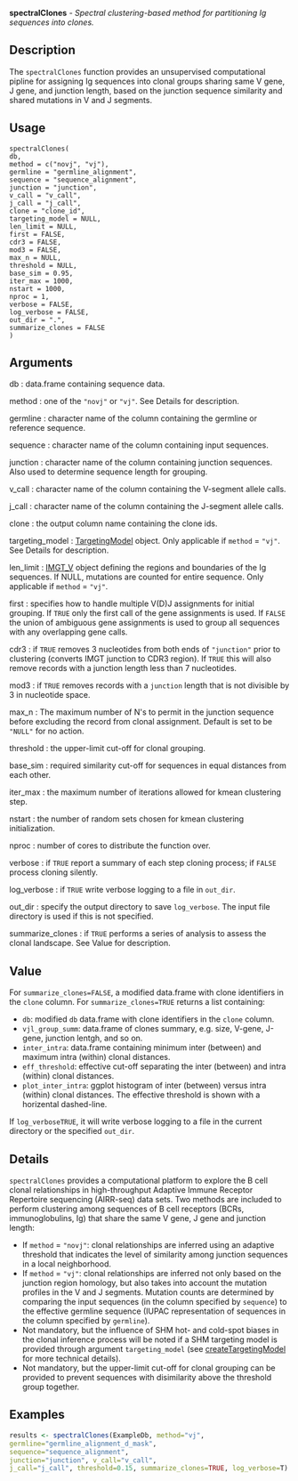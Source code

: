 **spectralClones** - *Spectral clustering-based method for partitioning Ig sequences into clones.*

Description
--------------------

The `spectralClones` function provides an unsupervised computational pipline for assigning Ig 
sequences into clonal groups sharing same V gene, J gene, and junction length, based on the 
junction sequence similarity and shared mutations in V and J segments.


Usage
--------------------
```
spectralClones(
db,
method = c("novj", "vj"),
germline = "germline_alignment",
sequence = "sequence_alignment",
junction = "junction",
v_call = "v_call",
j_call = "j_call",
clone = "clone_id",
targeting_model = NULL,
len_limit = NULL,
first = FALSE,
cdr3 = FALSE,
mod3 = FALSE,
max_n = NULL,
threshold = NULL,
base_sim = 0.95,
iter_max = 1000,
nstart = 1000,
nproc = 1,
verbose = FALSE,
log_verbose = FALSE,
out_dir = ".",
summarize_clones = FALSE
)
```

Arguments
-------------------

db
:   data.frame containing sequence data.

method
:   one of the `"novj"` or `"vj"`. See Details for description.

germline
:   character name of the column containing the germline or reference sequence.

sequence
:   character name of the column containing input sequences.

junction
:   character name of the column containing junction sequences.
Also used to determine sequence length for grouping.

v_call
:   character name of the column containing the V-segment allele calls.

j_call
:   character name of the column containing the J-segment allele calls.

clone
:   the output column name containing the clone ids.

targeting_model
:   [TargetingModel](http://www.rdocumentation.org/packages/shazam/topics/TargetingModel-class) object. Only applicable if `method` = `"vj"`. 
See Details for description.

len_limit
:   [IMGT_V](http://www.rdocumentation.org/packages/shazam/topics/IMGT_SCHEMES) object defining the regions and boundaries of the Ig 
sequences. If NULL, mutations are counted for entire sequence. Only 
applicable if `method` = `"vj"`.

first
:   specifies how to handle multiple V(D)J assignments for initial grouping. 
If `TRUE` only the first call of the gene assignments is used. 
If `FALSE` the union of ambiguous gene assignments is used to 
group all sequences with any overlapping gene calls.

cdr3
:   if `TRUE` removes 3 nucleotides from both ends of `"junction"` 
prior to clustering (converts IMGT junction to CDR3 region). 
If `TRUE` this will also remove records with a junction length 
less than 7 nucleotides.

mod3
:   if `TRUE` removes records with a `junction` length that is not divisible by 
3 in nucleotide space.

max_n
:   The maximum number of N's to permit in the junction sequence before excluding the 
record from clonal assignment. Default is set to be `"NULL"` for no action.

threshold
:   the upper-limit cut-off for clonal grouping.

base_sim
:   required similarity cut-off for sequences in equal distances from each other.

iter_max
:   the maximum number of iterations allowed for kmean clustering step.

nstart
:   the number of random sets chosen for kmean clustering initialization.

nproc
:   number of cores to distribute the function over.

verbose
:   if `TRUE` report a summary of each step cloning process;
if `FALSE` process cloning silently.

log_verbose
:   if `TRUE` write verbose logging to a file in `out_dir`.

out_dir
:   specify the output directory to save `log_verbose`. The input 
file directory is used if this is not specified.

summarize_clones
:   if `TRUE` performs a series of analysis to assess the clonal landscape.
See Value for description.




Value
-------------------

For `summarize_clones=FALSE`, a modified data.frame with clone identifiers in the `clone` column. 
For `summarize_clones=TRUE` returns a list containing:

+ `db`:                   modified `db` data.frame with clone identifiers in the `clone` column. 
+ `vjl_group_summ`:       data.frame of clones summary, e.g. size, V-gene, J-gene, junction lentgh,
and so on.
+ `inter_intra`:          data.frame containing minimum inter (between) and maximum intra (within) 
clonal distances.
+ `eff_threshold`:        effective cut-off separating the inter (between) and intra (within) clonal 
distances.
+ `plot_inter_intra`:     ggplot histogram of inter (between) versus intra (within) clonal distances. The 
effective threshold is shown with a horizental dashed-line.

If `log_verboseTRUE`, it will write verbose logging to a file in the current directory or 
the specified `out_dir`.


Details
-------------------

`spectralClones` provides a computational platform to explore the B cell clonal 
relationships in high-throughput Adaptive Immune Receptor Repertoire sequencing (AIRR-seq) 
data sets. Two methods are included to perform clustering among sequences of B cell receptors 
(BCRs, immunoglobulins, Ig) that share the same V gene, J gene and junction length: 

+  If `method` = `"novj"`: clonal relationships are inferred using an adaptive threshold that 
indicates the level of similarity among junction sequences in a local neighborhood. 
+  If `method` = `"vj"`: clonal relationships are inferred not only based on the junction region 
homology, but also takes into account the mutation profiles in the V and J segments. Mutation counts are 
determined by comparing the input sequences (in the column specified by `sequence`) to the effective 
germline sequence (IUPAC representation of sequences in the column specified by `germline`). 
+  Not mandatory, but the influence of SHM hot- and cold-spot biases in the clonal inference process will be noted 
if a SHM targeting model is provided through argument `targeting_model` (see [createTargetingModel](http://www.rdocumentation.org/packages/shazam/topics/createTargetingModel) 
for more technical details). 
+  Not mandatory, but the upper-limit cut-off for clonal grouping can be provided to
prevent sequences with disimilarity above the threshold group together.




Examples
-------------------

```R
results <- spectralClones(ExampleDb, method="vj", 
germline="germline_alignment_d_mask", 
sequence="sequence_alignment", 
junction="junction", v_call="v_call", 
j_call="j_call", threshold=0.15, summarize_clones=TRUE, log_verbose=T)
```








